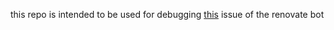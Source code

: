 this repo is intended to be used for debugging [this](https://github.com/renovatebot/renovate/discussions/25051#discussioncomment-7195375) issue of the renovate bot
